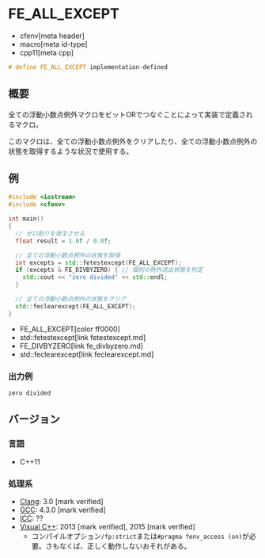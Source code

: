 # FE_ALL_EXCEPT
* cfenv[meta header]
* macro[meta id-type]
* cpp11[meta cpp]

```cpp
# define FE_ALL_EXCEPT implementation-defined
```

## 概要
全ての浮動小数点例外マクロをビットORでつなぐことによって実装で定義されるマクロ。

このマクロは、全ての浮動小数点例外をクリアしたり、全ての浮動小数点例外の状態を取得するような状況で使用する。

## 例
```cpp example
#include <iostream>
#include <cfenv>

int main()
{
  // ゼロ割りを発生させる
  float result = 1.0f / 0.0f;

  // 全ての浮動小数点例外の状態を取得
  int excepts = std::fetestexcept(FE_ALL_EXCEPT);
  if (excepts & FE_DIVBYZERO) { // 個別の例外送出状態を判定
    std::cout << "zero divided" << std::endl;
  }

  // 全ての浮動小数点例外の状態をクリア
  std::feclearexcept(FE_ALL_EXCEPT);
}
```
* FE_ALL_EXCEPT[color ff0000]
* std::fetestexcept[link fetestexcept.md]
* FE_DIVBYZERO[link fe_divbyzero.md]
* std::feclearexcept[link feclearexcept.md]

### 出力例
```
zero divided
```

## バージョン
### 言語
- C++11

### 処理系
- [Clang](/implementation.md#clang): 3.0 [mark verified]
- [GCC](/implementation.md#gcc): 4.3.0 [mark verified]
- [ICC](/implementation.md#icc): ??
- [Visual C++](/implementation.md#visual_cpp): 2013 [mark verified], 2015 [mark verified]
	- コンパイルオプション`/fp:strict`または`#pragma fenv_access (on)`が必要。さもなくば、正しく動作しないおそれがある。
